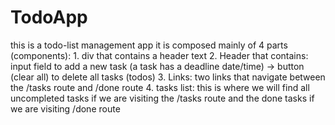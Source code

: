 # TodoApp

this is a todo-list management app 
 it is composed mainly of 4 parts (components): 
                             1. div that contains a header text
                             2. Header that contains: input field to add a new task (a task has a deadline date/time)
                                                   -> button (clear all) to delete all tasks (todos)
                             3. Links: two links that navigate between the /tasks route and /done route
                             4. tasks list: this is where we will find all uncompleted tasks if we are visiting the /tasks route and 
                                          the done tasks if we are visiting /done route

